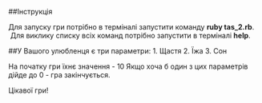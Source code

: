 ##Інструкція

Для запуску гри потрібно в терміналі запустити команду __ruby tas_2.rb__.
 Для виклику списку всіх команд потрібно запустити в терміналі __help__.

##У Вашого улюбленця є три параметри:
    1. Щастя
    2. Їжа
    3. Сон

На початку гри їхнє значення - 10 Якщо хоча б один з цих параметрів дійде до 0 - гра закінчується.

Цікавої гри!
